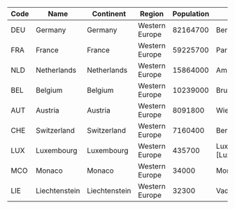 | Code | Name                 | Continent  | Region     | Population | Capital    |
| ---  | ---                  | ---        | ---        | ---        | ---        |
| DEU  | Germany              | Germany    | Western Europe | 82164700   | Berlin     |
| FRA  | France               | France     | Western Europe | 59225700   | Paris      |
| NLD  | Netherlands          | Netherlands | Western Europe | 15864000   | Amsterdam  |
| BEL  | Belgium              | Belgium    | Western Europe | 10239000   | Bruxelles [Brussel] |
| AUT  | Austria              | Austria    | Western Europe | 8091800    | Wien       |
| CHE  | Switzerland          | Switzerland | Western Europe | 7160400    | Bern       |
| LUX  | Luxembourg           | Luxembourg | Western Europe | 435700     | Luxembourg [Luxemburg/Lëtzebuerg] |
| MCO  | Monaco               | Monaco     | Western Europe | 34000      | Monaco-Ville |
| LIE  | Liechtenstein        | Liechtenstein | Western Europe | 32300      | Vaduz      |
